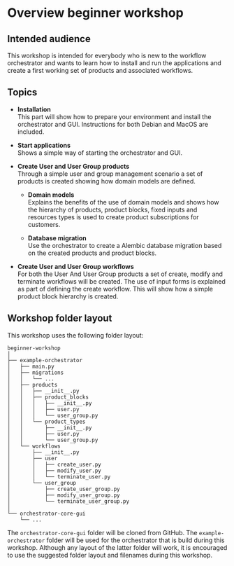 # Overview beginner workshop

## Intended audience

This workshop is intended for everybody who is new to the workflow orchestrator
and wants to learn how to install and run the applications and create a first
working set of products and associated workflows.

## Topics

* **Installation**
  <br>
  This part will show how to prepare your environment and install the
  orchestrator and GUI. Instructions for both Debian and MacOS are included.

* **Start applications**
  <br>
  Shows a simple way of starting the orchestrator and GUI. 

* **Create User and User Group products**
  <br>
  Through a simple user and group management scenario a set of products is 
  created showing how domain models are defined.
    * **Domain models**
       <br>
       Explains the benefits of the use of domain models and shows how the 
       hierarchy of products, product blocks, fixed inputs and resources 
       types is used to create product subscriptions for customers.

    * **Database migration**
      <br>
      Use the orchestrator to create a Alembic database migration based on the 
      created products and product blocks.

* **Create User and User Group workflows**
  <br>
  For both the User And User Group products a set of create, modify and 
  terminate workflows will be created. The use of input forms is explained 
  as part of defining the create workflow. This will show how a simple 
  product block hierarchy is created.

## Workshop folder layout

This workshop uses the following folder layout:

```text
beginner-workshop
│
├── example-orchestrator
│   ├── main.py
│   ├── migrations
│   │   └── ...
│   ├── products
│   │   ├── __init__.py
│   │   ├── product_blocks
│   │   │   ├── __init__.py
│   │   │   ├── user.py
│   │   │   └── user_group.py
│   │   └── product_types
│   │       ├── __init__.py
│   │       ├── user.py
│   │       └── user_group.py
│   └── workflows
│       ├── __init__.py
│       ├── user
│       │   ├── create_user.py
│       │   ├── modify_user.py
│       │   └── terminate_user.py
│       └── user_group
│           ├── create_user_group.py
│           ├── modify_user_group.py
│           └── terminate_user_group.py
│
└── orchestrator-core-gui
    └── ...
```

The `orchestrator-core-gui` folder will be cloned from GitHub. The
`example-orchestrator` folder will be used for the orchestrator that is build
during this workshop.  Although any layout of the latter folder will work, it
is encouraged to use the suggested folder layout and filenames during this
workshop.
